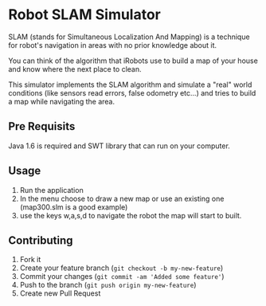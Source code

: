 # Robot SLAM Simulator

SLAM (stands for Simultaneous Localization And Mapping) is a technique for robot's navigation in areas with no prior knowledge about it.

You can think of the algorithm that iRobots use to build a map of your house and know where the next place to clean.

This simulator implements the SLAM algorithm and simulate a "real" world conditions (like sensors read errors, false odometry etc...) and tries to build a map while navigating the area.

## Pre Requisits

Java 1.6 is required and SWT library that can run on your computer.
    
## Usage

1. Run the application
2. In the menu choose to draw a new map or use an existing one (map300.slm is a good example)
3. use the keys w,a,s,d to navigate the robot the map will start to built.

## Contributing

1. Fork it
2. Create your feature branch (`git checkout -b my-new-feature`)
3. Commit your changes (`git commit -am 'Added some feature'`)
4. Push to the branch (`git push origin my-new-feature`)
5. Create new Pull Request
